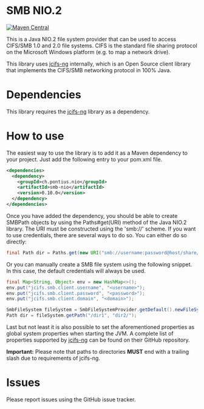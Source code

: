 # SMB NIO.2

[![Maven Central](https://img.shields.io/maven-central/v/ch.pontius.nio/smb-nio.svg?label=Maven%20Central)](https://search.maven.org/search?q=g:%22ch.pontius.nio%22%20AND%20a:%22smb-nio%22)

This is a Java NIO.2 file system provider that can be used to access CIFS/SMB 1.0 and 2.0 file systems. CIFS is the standard file sharing protocol on the Microsoft Windows platform (e.g. to map a network drive). 

This library uses [jcifs-ng](https://github.com/AgNO3/jcifs-ng/) internally, which is an Open Source client library that implements the CIFS/SMB networking protocol in 100% Java. 

# Dependencies
This library requires the [jcifs-ng](https://github.com/AgNO3/jcifs-ng/) library as a dependency.

# How to use
The easiest way to use the library is to add it as a Maven dependency to your project. Just add the following entry to your pom.xml file.

```xml
<dependencies>
  <dependency>
    <groupId>ch.pontius.nio</groupId>
    <artifactId>smb-nio</artifactId>
    <version>0.10.0</version>
  </dependency>
</dependencies>
```

Once you have added the dependency, you should be able to create SMBPath objects by using the Paths#get(URI) method of the Java NIO.2 library. The URI must be constructed using the 'smb://' scheme. If you want to use credentials, there are several ways to do so. You can either do so directly:

```java
final Path dir = Paths.get(new URI("smb://username:password@host/share/dir1/dir2/"));
```

Or you can manually create a SMB file system using the following snippet. In this case, the default credentials will always be used.

```java
final Map<String, Object> env = new HashMap<>(); 
env.put("jcifs.smb.client.username", "<username>");
env.put("jcifs.smb.client.password", "<password>"); 
env.put("jcifs.smb.client.domain", "<domain>");

SmbFileSystem fileSystem = SmbFileSystemProvider.getDefault().newFileSystem(URI.create("smb://host), env);
Path dir = fileSystem.getPath("/dir1", "dir2/");
```

Last but not least it is also possible to set the aforementioned properties as global system properties when starting the JVM. A complete list of properties supported by [jcifs-ng](https://github.com/AgNO3/jcifs-ng/) can be found on their GitHub repository.

**Important:** Please note that paths to directories **MUST** end with a trailing slash due to requirements of jcifs-ng.

# Issues
Please report issues using the GitHub issue tracker.
